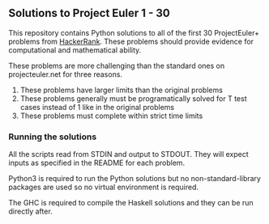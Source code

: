 ## Solutions to Project Euler 1 - 30

This repository contains Python solutions to all of the first 30 ProjectEuler+ problems from [HackerRank](https://www.hackerrank.com/contests/projecteuler/challenges).
These problems should provide evidence for computational and mathematical ability.

These problems are more challenging than the standard ones on projecteuler.net for three reasons.

1. These problems have larger limits than the original problems
2. These problems generally must be programatically solved for T test cases instead of 1 like in the original problems
3. These problems must complete within strict time limits

### Running the solutions

All the scripts read from STDIN and output to STDOUT. They will expect inputs as specified in the README for each problem.

Python3 is required to run the Python solutions but no non-standard-library packages are used so no virtual environment is required.

The GHC is required to compile the Haskell solutions and they can be run directly after.